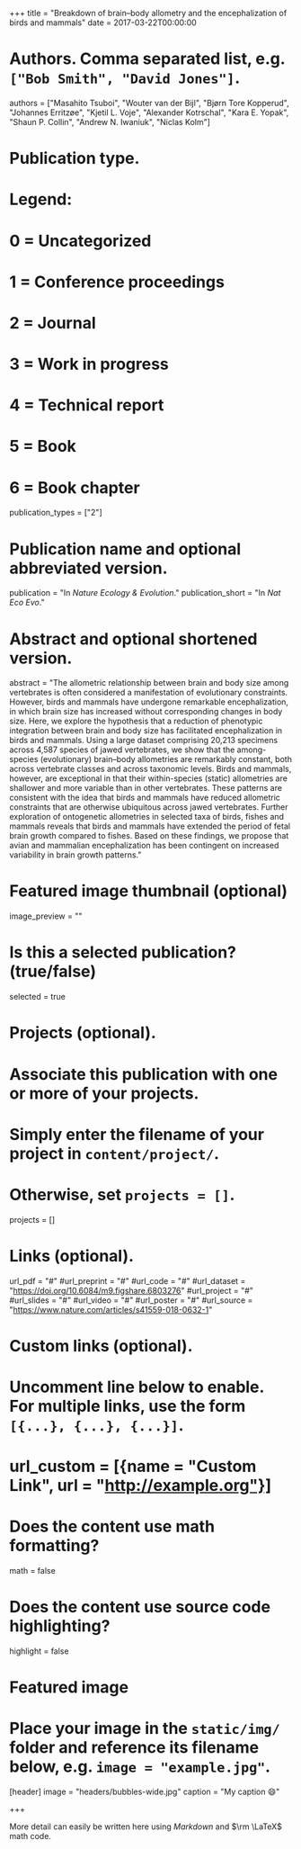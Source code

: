 +++
title = "Breakdown of brain–body allometry and the encephalization of birds and mammals"
date = 2017-03-22T00:00:00

# Authors. Comma separated list, e.g. `["Bob Smith", "David Jones"]`.
authors = ["Masahito Tsuboi", "Wouter van der Bijl", "Bjørn Tore Kopperud", "Johannes Erritzøe", "Kjetil L. Voje", "Alexander Kotrschal", "Kara E. Yopak", "Shaun P. Collin", "Andrew N. Iwaniuk", "Niclas Kolm"]

# Publication type.
# Legend:
# 0 = Uncategorized
# 1 = Conference proceedings
# 2 = Journal
# 3 = Work in progress
# 4 = Technical report
# 5 = Book
# 6 = Book chapter
publication_types = ["2"]

# Publication name and optional abbreviated version.
publication = "In *Nature Ecology & Evolution*."
publication_short =  "In *Nat Eco Evo*."

# Abstract and optional shortened version.
abstract = "The allometric relationship between brain and body size among vertebrates is often considered a manifestation of evolutionary constraints. However, birds and mammals have undergone remarkable encephalization, in which brain size has increased without corresponding changes in body size. Here, we explore the hypothesis that a reduction of phenotypic integration between brain and body size has facilitated encephalization in birds and mammals. Using a large dataset comprising 20,213 specimens across 4,587 species of jawed vertebrates, we show that the among-species (evolutionary) brain–body allometries are remarkably constant, both across vertebrate classes and across taxonomic levels. Birds and mammals, however, are exceptional in that their within-species (static) allometries are shallower and more variable than in other vertebrates. These patterns are consistent with the idea that birds and mammals have reduced allometric constraints that are otherwise ubiquitous across jawed vertebrates. Further exploration of ontogenetic allometries in selected taxa of birds, fishes and mammals reveals that birds and mammals have extended the period of fetal brain growth compared to fishes. Based on these findings, we propose that avian and mammalian encephalization has been contingent on increased variability in brain growth patterns."

# Featured image thumbnail (optional)
image_preview = ""

# Is this a selected publication? (true/false)
selected = true

# Projects (optional).
#   Associate this publication with one or more of your projects.
#   Simply enter the filename of your project in `content/project/`.
#   Otherwise, set `projects = []`.
projects = []

# Links (optional).
url_pdf = "#"
#url_preprint = "#"
#url_code = "#"
#url_dataset = "https://doi.org/10.6084/m9.figshare.6803276"
#url_project = "#"
#url_slides = "#"
#url_video = "#"
#url_poster = "#"
#url_source = "https://www.nature.com/articles/s41559-018-0632-1"

# Custom links (optional).
#   Uncomment line below to enable. For multiple links, use the form `[{...}, {...}, {...}]`.
# url_custom = [{name = "Custom Link", url = "http://example.org"}]

# Does the content use math formatting?
math = false

# Does the content use source code highlighting?
highlight = false

# Featured image
# Place your image in the `static/img/` folder and reference its filename below, e.g. `image = "example.jpg"`.
[header]
image = "headers/bubbles-wide.jpg"
caption = "My caption :smile:"

+++

More detail can easily be written here using *Markdown* and $\rm \LaTeX$ math code.

